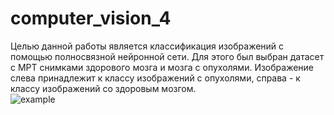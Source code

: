 # computer_vision_4
Целью данной работы является классификация изображений с помощью полносвязной нейронной сети. Для этого был выбран датасет с МРТ снимками здорового мозга и мозга с опухолями.  Изображение слева принадлежит к классу изображений с опухолями, справа - к классу изображений со здоровым мозгом.  
![example](https://github.com/LugenderGeist/computer_vision_4/blob/main/example.jpg)

